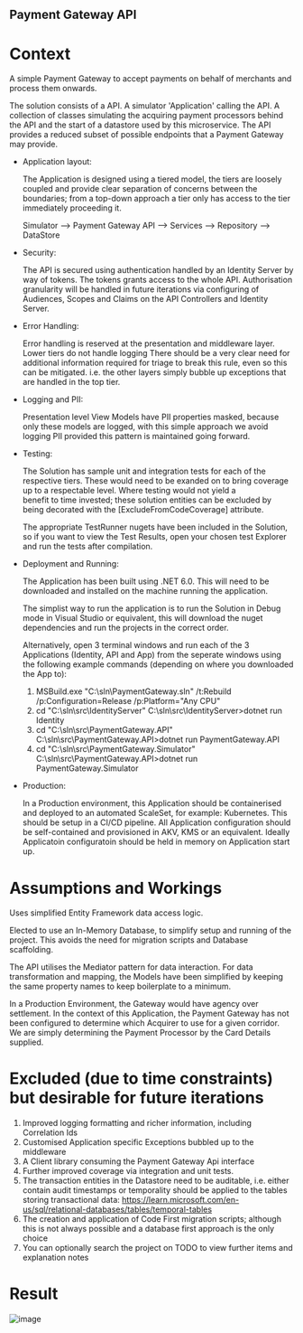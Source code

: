 ## Payment Gateway API

# Context

A simple Payment Gateway to accept payments on behalf of merchants and process them onwards.

The solution consists of a API. A simulator 'Application' calling the API. A collection of classes simulating 
the acquiring payment processors behind the API and the start of a datastore used by this microservice. 
The API provides a reduced subset of possible endpoints that a Payment Gateway may provide.

 - Application layout:
	
	The Application is designed using a tiered model, the tiers are loosely coupled and provide clear 
	separation of concerns between the boundaries; from a top-down approach a tier only has access to the 
	tier immediately proceeding it.

	Simulator --> Payment Gateway API --> Services --> Repository --> DataStore
									 
 - Security:
	
	The API is secured using authentication handled by an Identity Server by way of tokens. The tokens 
	grants access to the whole API. Authorisation granularity will be handled in future iterations via 
	configuring of Audiences, Scopes and Claims on the API Controllers and Identity Server.

 - Error Handling:
	
	Error handling is reserved at the presentation and middleware layer. Lower tiers do not handle logging
	There should be a very clear need for additional information required for triage to break this rule, 
	even so this can be mitigated. i.e. the other layers simply bubble up exceptions that are 
	handled in the top tier.

 - Logging and PII:
	
	Presentation level View Models have PII properties masked, because only these models are logged, with 
	this simple approach we avoid logging PII provided this pattern is maintained going forward.
	
 - Testing:
	
	The Solution has sample unit and integration tests for each of the respective tiers. These would need 
	to be exanded on to bring coverage up to a respectable level. Where testing would not yield a  
	benefit to time invested; these solution entities can be excluded by being decorated with the 
	[ExcludeFromCodeCoverage] attribute.
	 
	The appropriate TestRunner nugets have been included in the Solution, so if you want to view the Test 
	Results, open your chosen test Explorer and run the tests after compilation.

 - Deployment and Running:
	
	The Application has been built using .NET 6.0. This will need to be downloaded and installed on the 
	machine running the application.
	
	The simplist way to run the application is to run the Solution in Debug mode in Visual Studio or equivalent, 
	this will download the nuget dependencies and run the projects in the correct order. 

	Alternatively, open 3 terminal windows and run each of the 3 Applications (Identity, API and App) from
	the seperate windows using the following example commands (depending on where you downloaded the App to):
	
	1.	MSBuild.exe "C:\sln\PaymentGateway.sln" /t:Rebuild /p:Configuration=Release /p:Platform="Any CPU"
	2.	cd "C:\sln\src\IdentityServer"
	    C:\sln\src\IdentityServer>dotnet run Identity
	3.	cd "C:\sln\src\PaymentGateway.API"
	    C:\sln\src\PaymentGateway.API>dotnet run PaymentGateway.API
	4.	cd "C:\sln\src\PaymentGateway.Simulator"						    C:\sln\src\PaymentGateway.API>dotnet run PaymentGateway.Simulator
	
- Production:
    
	In a Production environment, this Application should be containerised and deployed to an automated ScaleSet, 
	for example: Kubernetes. This should be setup in a CI/CD pipeline. All Application configuration should be 
	self-contained and provisioned in AKV, KMS or an equivalent. Ideally Applicatoin configuratoin should be 
	held in memory on Application start up.

# Assumptions and Workings 

Uses simplified Entity Framework data access logic.

Elected to use an In-Memory Database, to simplify setup and running of the project. This avoids the 
need for migration scripts and Database scaffolding.

The API utilises the Mediator pattern for data interaction. For data transformation and mapping, the 
Models have been simplified by keeping the same property names to keep boilerplate to a minimum.

In a Production Environment, the Gateway would have agency over settlement. In the context of this 
Application, the Payment Gateway has not been configured to determine which Acquirer to use for a 
given corridor. We are simply determining the Payment Processor by the Card Details supplied.

# Excluded (due to time constraints) but desirable for future iterations

1. Improved logging formatting and richer information, including Correlation Ids
2. Customised Application specific Exceptions bubbled up to the middleware
3. A Client library consuming the Payment Gateway Api interface
4. Further improved coverage via integration and unit tests.
5. The transaction entities in the Datastore need to be auditable, i.e. either contain audit timestamps
 	  or temporality should be applied to the tables storing transactional data:
	  https://learn.microsoft.com/en-us/sql/relational-databases/tables/temporal-tables
6. The creation and application of Code First migration scripts; although this is not always possible and 
   a database first approach is the only choice
7. You can optionally search the project on TODO to view further items and explanation notes

# Result

![image](https://github.com/edmd/payment-gateway/assets/20398469/d8f6f457-acc8-4dd9-9f11-90166dad3a92)
